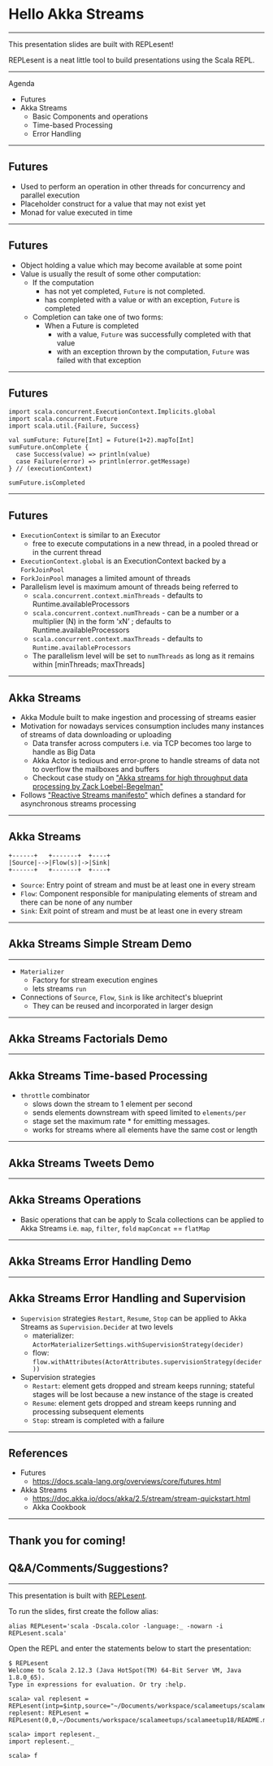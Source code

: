 # Hello Akka Streams

---

This presentation slides are built with REPLesent!

REPLesent is a neat little tool to build presentations
using the Scala REPL.

---

Agenda

- Futures
- Akka Streams
  - Basic Components and operations
  - Time-based Processing
  - Error Handling

---

## Futures

- Used to perform an operation in other threads for concurrency and parallel
  execution
- Placeholder construct for a value that may not exist yet
- Monad for value executed in time

---

## Futures

- Object holding a value which may become available at some point
- Value is usually the result of some other computation:
  - If the computation
    - has not yet completed, `Future` is not completed.
    - has completed with a value or with an exception, `Future` is completed
  - Completion can take one of two forms:
    - When a Future is completed
      - with a value, `Future` was successfully completed with that value
      - with an exception thrown by the computation, `Future` was failed with
        that exception

---

## Futures

```
import scala.concurrent.ExecutionContext.Implicits.global
import scala.concurrent.Future
import scala.util.{Failure, Success}

val sumFuture: Future[Int] = Future(1+2).mapTo[Int]
sumFuture.onComplete {
  case Success(value) => println(value)
  case Failure(error) => println(error.getMessage)
} // (executionContext)

sumFuture.isCompleted
```

---

## Futures

- `ExecutionContext` is similar to an Executor
  - free to execute computations in a new thread, in a pooled thread or in the current thread
- `ExecutionContext.global` is an ExecutionContext backed by a `ForkJoinPool`
- `ForkJoinPool` manages a limited amount of threads
- Parallelism level is maximum amount of threads being referred to
  - `scala.concurrent.context.minThreads` - defaults to Runtime.availableProcessors
  - `scala.concurrent.context.numThreads` - can be a number or a multiplier (N) in the form ‘xN’ ; defaults to Runtime.availableProcessors
  - `scala.concurrent.context.maxThreads` - defaults to `Runtime.availableProcessors`
  - The parallelism level will be set to `numThreads` as long as it remains
    within [minThreads; maxThreads]

---

## Akka Streams

- Akka Module built to make ingestion and processing of streams easier
- Motivation for nowadays services consumption includes many instances of streams of data
  downloading or uploading
  - Data transfer across computers i.e. via TCP becomes too large to handle as Big Data
  - Akka Actor is tedious and error-prone to handle streams of data not to overflow the mailboxes and buffers
  - Checkout case study on ["Akka streams for high throughput data processing by Zack Loebel-Begelman"](https://www.youtube.com/watch?v=CUVOBANHzpo)
- Follows ["Reactive Streams manifesto"](http://www.reactive-streams.org/)
  which defines a standard for asynchronous streams processing

---

## Akka Streams

```
+------+   +-------+  +----+
|Source|-->|Flow(s)|->|Sink|
+------+   +-------+  +----+
```

- `Source`: Entry point of stream and must be at least one in every stream
- `Flow`: Component responsible for manipulating elements of stream and there can
  be none of any number
- `Sink`: Exit point of stream and must be at least one in every stream

---

## Akka Streams Simple Stream Demo

---

- `Materializer`
  - Factory for stream execution engines
  - lets streams `run`
- Connections of `Source`, `Flow`, `Sink` is like architect's blueprint
  - They can be reused and incorporated in larger design

---

## Akka Streams Factorials Demo

---

## Akka Streams Time-based Processing

- `throttle` combinator
  - slows down the stream to 1 element per second
  - sends elements downstream with speed limited to `elements/per`
  - stage set the maximum rate * for emitting messages.
  - works for streams where all elements have the same cost or length

---

## Akka Streams Tweets Demo

---

## Akka Streams Operations

- Basic operations that can be apply to Scala collections can be applied to
  Akka Streams i.e. `map`, `filter`, `fold` `mapConcat` == `flatMap`

---

## Akka Streams Error Handling Demo

---

## Akka Streams Error Handling and Supervision

- `Supervision` strategies `Restart`, `Resume`, `Stop` can be applied to
  Akka Streams as `Supervision.Decider` at two levels
  - materializer: `ActorMaterializerSettings.withSupervisionStrategy(decider)`
  - flow: `flow.withAttributes(ActorAttributes.supervisionStrategy(decider))`
- Supervision strategies
  - `Restart`: element gets dropped and stream keeps running; stateful stages
    will be lost because a new instance of the stage is created
  - `Resume`: element gets dropped and stream keeps running and processing subsequent elements
  - `Stop`: stream is completed with a failure

---

## References

- Futures
  - https://docs.scala-lang.org/overviews/core/futures.html
- Akka Streams
  - https://doc.akka.io/docs/akka/2.5/stream/stream-quickstart.html
  - Akka Cookbook

---

## Thank you for coming!

## Q&A/Comments/Suggestions?

---

This presentation is built with [REPLesent](https://github.com/marconilanna/REPLesent).

To run the slides, first create the follow alias:

```
alias REPLesent='scala -Dscala.color -language:_ -nowarn -i REPLesent.scala'
```

Open the REPL and enter the statements below to start the presentation:

```
$ REPLesent
Welcome to Scala 2.12.3 (Java HotSpot(TM) 64-Bit Server VM, Java 1.8.0_65).
Type in expressions for evaluation. Or try :help.

scala> val replesent = REPLesent(intp=$intp,source="~/Documents/workspace/scalameetups/scalameetup18/README.md")
replesent: REPLesent = REPLesent(0,0,~/Documents/workspace/scalameetups/scalameetup18/README.md,true,true,scala.tools.nsc.interpreter.ILoop$ILoopInterpreter@3b80bb63)

scala> import replesent._
import replesent._

scala> f
```
